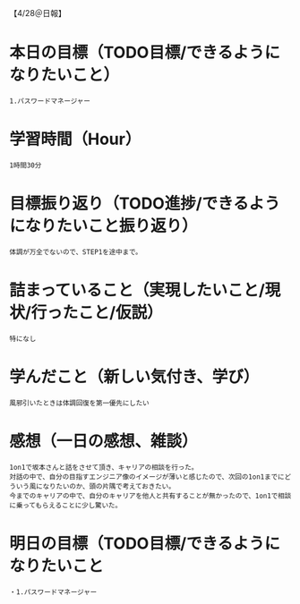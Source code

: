 【4/28＠日報】
# 本日の目標（TODO目標/できるようになりたいこと）
    1.パスワードマネージャー
# 学習時間（Hour）
    1時間30分
# 目標振り返り（TODO進捗/できるようになりたいこと振り返り）
    体調が万全でないので、STEP1を途中まで。
# 詰まっていること（実現したいこと/現状/行ったこと/仮説）
    特になし
# 学んだこと（新しい気付き、学び）
    風邪引いたときは体調回復を第一優先にしたい
# 感想（一日の感想、雑談）
    1on1で坂本さんと話をさせて頂き、キャリアの相談を行った。
    対話の中で、自分の目指すエンジニア像のイメージが薄いと感じたので、次回の1on1までにどういう風になりたいのか、頭の片隅で考えておきたい。
    今までのキャリアの中で、自分のキャリアを他人と共有することが無かったので、1on1で相談に乗ってもらえることに少し驚いた。
# 明日の目標（TODO目標/できるようになりたいこと
    ・1.パスワードマネージャー
